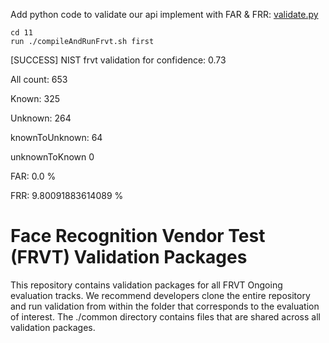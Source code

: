 Add python code to validate our api implement with FAR & FRR:
[validate.py](11/validate.py)

```
cd 11
run ./compileAndRunFrvt.sh first
```

[SUCCESS] NIST frvt validation for confidence:  0.73 

All count:  653 

Known:  325 

Unknown:  264 

knownToUnknown:  64 

unknownToKnown 0 

FAR:  0.0 %

FRR:  9.80091883614089 %


# Face Recognition Vendor Test (FRVT) Validation Packages
This repository contains validation packages for all FRVT Ongoing evaluation tracks.
We recommend developers clone the entire repository and run validation from within
the folder that corresponds to the evaluation of interest.  The ./common directory
contains files that are shared across all validation packages.

